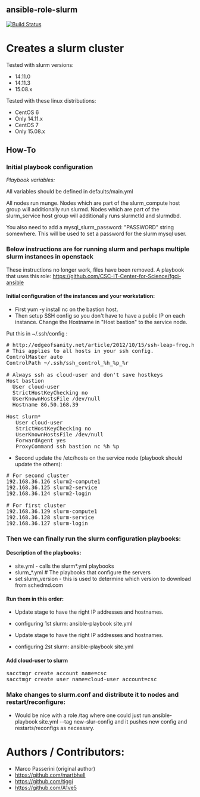 ansible-role-slurm
------------------

[![Build Status](https://travis-ci.org/CSC-IT-Center-for-Science/ansible-role-slurm.svg?branch=master)](https://travis-ci.org/CSC-IT-Center-for-Science/ansible-role-slurm)

# Creates a slurm cluster

Tested with slurm versions:
 - 14.11.0
 - 14.11.3
 - 15.08.x

Tested with these linux distributions:
 - CentOS 6
  - Only 14.11.x
 - CentOS 7
  - Only 15.08.x

## How-To

### Initial playbook configuration

*Playbook variables:*

All variables should be defined in defaults/main.yml

All nodes run munge. Nodes which are part of the slurm\_compute host
group will additionally run slurmd. Nodes which are part of the
slurm\_service host group will additionally runs slurmctld and
slurmdbd.

You also need to add a mysql\_slurm\_password: "PASSWORD" string
somewhere. This will be used to set a password for the slurm mysql
user.


### Below instructions are for running slurm and perhaps multiple slurm instances in openstack

These instructions no longer work, files have been removed. A playbook that uses this role: https://github.com/CSC-IT-Center-for-Science/fgci-ansible

#### Initial configuration of the instances and your workstation:

 - First yum -y install nc on the bastion host.
 - Then setup SSH config so you don't have to have a public IP on each instance. Change the Hostname in "Host bastion" to the service node.

Put this in ~/.ssh/config :

<pre>
# http://edgeofsanity.net/article/2012/10/15/ssh-leap-frog.html
# This applies to all hosts in your ssh config.
ControlMaster auto
ControlPath ~/.ssh/ssh_control_%h_%p_%r

# Always ssh as cloud-user and don't save hostkeys
Host bastion
  User cloud-user
  StrictHostKeyChecking no
  UserKnownHostsFile /dev/null
  Hostname 86.50.168.39
     
Host slurm* 
   User cloud-user
   StrictHostKeyChecking no
   UserKnownHostsFile /dev/null
   ForwardAgent yes
   ProxyCommand ssh bastion nc %h %p
</pre>

 - Second update the /etc/hosts on the service node (playbook should update the others):

<pre>
# For second cluster
192.168.36.126 slurm2-compute1
192.168.36.125 slurm2-service
192.168.36.124 slurm2-login

# For first cluster
192.168.36.129 slurm-compute1
192.168.36.128 slurm-service
192.168.36.127 slurm-login
</pre>

### Then we can finally run the slurm configuration playbooks:

#### Description of the playbooks:

 - site.yml - calls the slurm*.yml playbooks
 - slurm_*.yml # The playbooks that configure the servers
  - set slurm_version - this is used to determine which version to download from schedmd.com

#### Run them in this order:

 - Update stage to have the right IP addresses and hostnames.
 - configuring 1st slurm: ansible-playbook site.yml

 - Update stage to have the right IP addresses and hostnames.
 - configuring 2st slurm: ansible-playbook site.yml

#### Add cloud-user to slurm

<pre>
sacctmgr create account name=csc
sacctmgr create user name=cloud-user account=csc
</pre>

### Make changes to slurm.conf and distribute it to nodes and restart/reconfigure:

 - Would be nice with a role /tag where one could just run ansible-playbook site.yml --tag new-slur-config and it pushes new config and restarts/reconfigs as necessary.

# Authors / Contributors:

 - Marco Passerini (original author)
 - https://github.com/martbhell
 - https://github.com/tiggi
 - https://github.com/A1ve5
